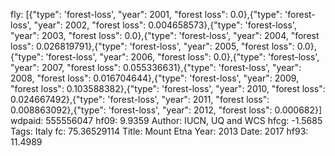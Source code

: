 fly: [{"type": 'forest-loss', "year": 2001, "forest loss": 0.0},{"type": 'forest-loss', "year": 2002, "forest loss": 0.004658573},{"type": 'forest-loss', "year": 2003, "forest loss": 0.0},{"type": 'forest-loss', "year": 2004, "forest loss": 0.026819791},{"type": 'forest-loss', "year": 2005, "forest loss": 0.0},{"type": 'forest-loss', "year": 2006, "forest loss": 0.0},{"type": 'forest-loss', "year": 2007, "forest loss": 0.055336631},{"type": 'forest-loss', "year": 2008, "forest loss": 0.016704644},{"type": 'forest-loss', "year": 2009, "forest loss": 0.103588382},{"type": 'forest-loss', "year": 2010, "forest loss": 0.024667492},{"type": 'forest-loss', "year": 2011, "forest loss": 0.008863092},{"type": 'forest-loss', "year": 2012, "forest loss": 0.000682}]
wdpaid: 555556047
hf09: 9.9359
Author: IUCN, UQ and WCS
hfcg: -1.5685
Tags: Italy
fc: 75.36529114
Title: Mount Etna
Year: 2013
Date: 2017
hf93: 11.4989
